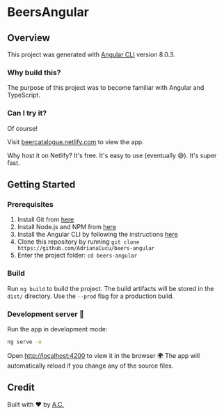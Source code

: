 # BeersAngular

## Overview

This project was generated with [Angular CLI](https://github.com/angular/angular-cli) version 8.0.3.

### Why build this?

The purpose of this project was to become familiar with Angular and TypeScript.

### Can I try it?

Of course!

Visit [beercatalogue.netlify.com](https://beercatalogue.netlify.com/) to view the app.

Why host it on Netlify? It's free. It's easy to use (eventually 😅). It's super fast.

## Getting Started

### Prerequisites
1. Install Git from [here](https://git-scm.com/downloads)
2. Install Node.js and NPM from [here](https://nodejs.org/en/download/)
3. Install the Angular CLI by following the instructions [here](https://angular.io/cli)
4. Clone this repository by running `git clone https://github.com/AdrianaCucu/beers-angular`
5. Enter the project folder: `cd beers-angular`

### Build

Run `ng build` to build the project. 
The build artifacts will be stored in the `dist/` directory. 
Use the `--prod` flag for a production build.

### Development server 🤺

Run the app in development mode:

```bash
ng serve -o
```

Open [http://localhost:4200](http://localhost:4200) to view it in the browser 🌍
The app will automatically reload if you change any of the source files.


## Credit

Built with ❤ by [A.C.](https://github.com/AdrianaCucu)
